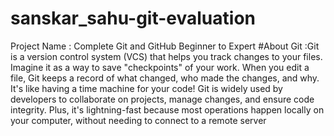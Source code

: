 # sanskar_sahu-git-evaluation
Project Name : Complete Git and GitHub Beginner to Expert
#About Git :Git is a version control system (VCS) that helps you track changes to your files. 
Imagine it as a way to save "checkpoints" of your work. When you edit a file, Git keeps a record of what changed, 
who made the changes, and why. It's like having a time machine for your code! Git is widely used by developers to collaborate on projects, 
manage changes, and ensure code integrity. Plus, it's lightning-fast because most operations happen locally on your computer, 
without needing to connect to a remote server

